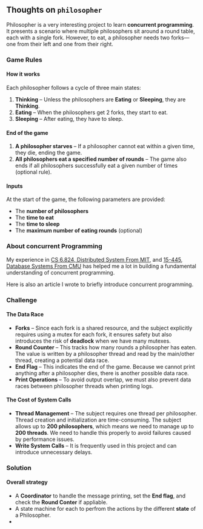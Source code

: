 ## Thoughts on `philosopher`

Philosopher is a very interesting project to learn **concurrent programming**. It presents a scenario where multiple philosophers sit around a round table, each with a single fork. However, to eat, a philosopher needs two forks—one from their left and one from their right.

### Game Rules

#### How it works  
Each philosopher follows a cycle of three main states:  

1. **Thinking** – Unless the philosophers are **Eating** or **Sleeping**, they are **Thinking**.  
2. **Eating** – When the philosophers get 2 forks, they start to eat.  
3. **Sleeping** – After eating, they have to sleep.  

#### End of the game    

1. **A philosopher starves** – If a philosopher cannot eat within a given time, they die, ending the game.  
2. **All philosophers eat a specified number of rounds** – The game also ends if all philosophers successfully eat a given number of times (optional rule).  

#### Inputs  
At the start of the game, the following parameters are provided:  

- The **number of philosophers**  
- The **time to eat**
- The **time to sleep**
- The **maximum number of eating rounds** (optional)

### About concurrent Programming
My experience in [CS 6.824, Distributed System From MIT](https://pdos.csail.mit.edu/6.824/index.html), and [15-445, Database Systems From CMU](https://15445.courses.cs.cmu.edu/spring2025/) has helped me a lot in building a fundamental understanding of concurrent programming.  

Here is also an article I wrote to briefly introduce concurrent programming.

### Challenge

#### The Data Race  
- **Forks** – Since each fork is a shared resource, and the subject explicitly requires using a mutex for each fork, it ensures safety but also introduces the risk of **deadlock** when we have many mutexes.  
- **Round Counter** – This tracks how many rounds a philosopher has eaten. The value is written by a philosopher thread and read by the main/other thread, creating a potential data race.  
- **End Flag** – This indicates the end of the game. Because we cannot print anything after a philosopher dies, there is another possible data race.  
- **Print Operations** – To avoid output overlap, we must also prevent data races between philosopher threads when printing logs.  

#### The Cost of System Calls  
- **Thread Management** – The subject requires one thread per philosopher. Thread creation and initialization are time-consuming. The subject allows up to **200 philosophers**, which means we need to manage up to **200 threads**. We need to handle this properly to avoid failures caused by performance issues.  
- **Write System Calls** – It is frequently used in this project and can introduce unnecessary delays.

### Solution

#### Overall strategy
- A **Coordinator** to handle the message printing, set the **End flag**, and check the **Round Conter** if appliable.
- A state machine for each to perfrom the actions by the different **state** of a Philosopher.
- 

